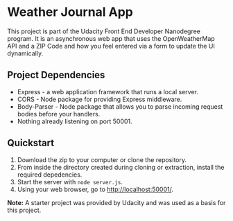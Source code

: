 # Weather Journal App

This project is part of the Udacity Front End Developer Nanodegree program.  It is an asynchronous web app that uses the OpenWeatherMap API and a ZIP Code and how you feel entered via a form to update the UI dynamically.

## Project Dependencies

* Express - a web application framework that runs a local server.
* CORS - Node package for providing Express middleware.
* Body-Parser - Node package that allows you to parse incoming request bodies before your handlers.
* Nothing already listening on port 50001.

## Quickstart

1. Download the zip to your computer or clone the repository.  
2. From inside the directory created during cloning or extraction, install the required depedencies.
3. Start the server with `node server.js`.
4. Using your web browser, go to <http://localhost:50001/>.

**Note:**  A starter project was provided by Udacity and was used as a basis for this project.